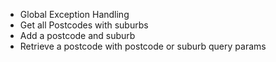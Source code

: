 - Global Exception Handling
- Get all Postcodes with suburbs
- Add a postcode and suburb
- Retrieve a postcode with postcode or suburb query params
